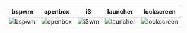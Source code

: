 | bspwm | openbox | i3 | launcher | lockscreen |
| :---: | :-----: | :---: | :------: | :--------: |
| ![bspwm](https://i.imgur.com/Dff0iNs.png) | ![openbox](https://i.imgur.com/LXS7K7p.png) | ![i3wm](https://i.imgur.com/lWdAuJh.png) | ![launcher](https://i.imgur.com/A9psUwK.png) | ![lockscreen](https://i.imgur.com/FfobRr0.png) |
